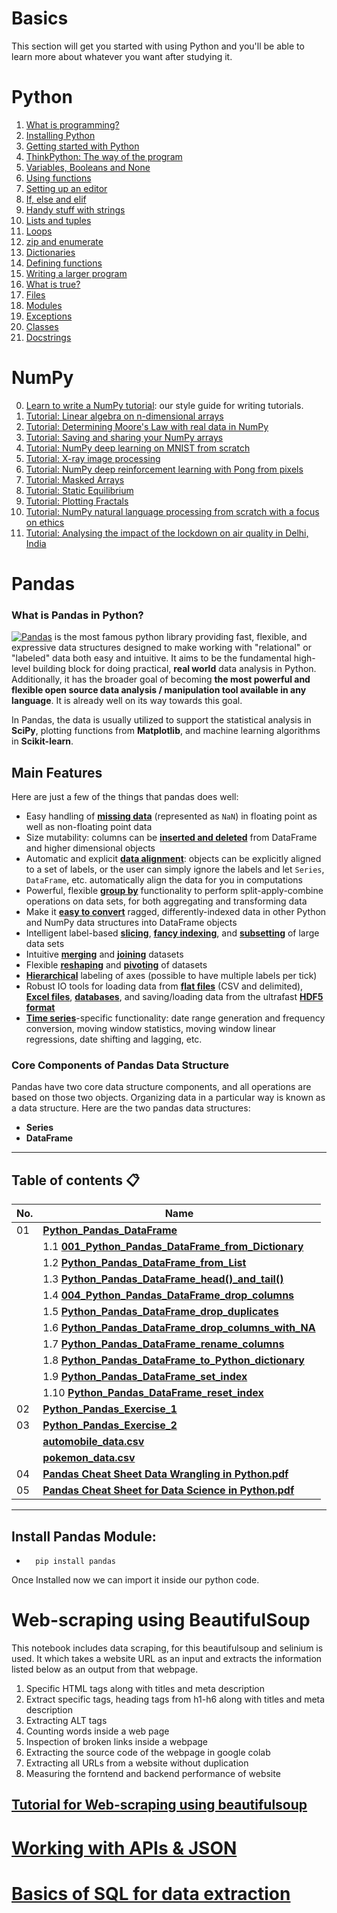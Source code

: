 # Basics

This section will get you started with using Python and you'll be able
to learn more about whatever you want after studying it.

# Python

1. [What is programming?](python/what-is-programming.md)
2. [Installing Python](python/installing-python.md)
3. [Getting started with Python](python/getting-started.md)
4. [ThinkPython: The way of the program](python/the-way-of-the-program.md)
5. [Variables, Booleans and None](python/variables.md)
6. [Using functions](python/using-functions.md)
7. [Setting up an editor](python/editor-setup.md)
8. [If, else and elif](python/if.md)
9. [Handy stuff with strings](python/handy-stuff-strings.md)
10. [Lists and tuples](python/lists-and-tuples.md)
11. [Loops](python/loops.md)
12. [zip and enumerate](python/zip-and-enumerate.md)
13. [Dictionaries](python/dicts.md)
14. [Defining functions](python/defining-functions.md)
15. [Writing a larger program](python/larger-program.md)
16. [What is true?](python/what-is-true.md)
17. [Files](python/files.md)
18. [Modules](python/modules.md)
19. [Exceptions](python/exceptions.md)
20. [Classes](python/classes.md)
21. [Docstrings](python/docstrings.md)

# NumPy
0. [Learn to write a NumPy tutorial](numpy/tutorial-style-guide.md): our style guide for writing tutorials.
1. [Tutorial: Linear algebra on n-dimensional arrays](numpy/tutorial-svd.md)
2. [Tutorial: Determining Moore's Law with real data in NumPy](numpy/mooreslaw-tutorial.md)
3. [Tutorial: Saving and sharing your NumPy arrays](numpy/save-load-arrays.md)
4. [Tutorial: NumPy deep learning on MNIST from scratch](numpy/tutorial-deep-learning-on-mnist.md)
5. [Tutorial: X-ray image processing](numpy/tutorial-x-ray-image-processing.md)
6. [Tutorial: NumPy deep reinforcement learning with Pong from pixels](numpy/tutorial-deep-reinforcement-learning-with-pong-from-pixels.md)
7. [Tutorial: Masked Arrays](numpy/tutorial-ma.md)
8. [Tutorial: Static Equilibrium](numpy/tutorial-static_equilibrium.md)
9. [Tutorial: Plotting Fractals](numpy/tutorial-plotting-fractals.ipynb)
10. [Tutorial: NumPy natural language processing from scratch with a focus on ethics](numpy/tutorial-nlp-from-scratch.md)
11. [Tutorial: Analysing the impact of the lockdown on air quality in Delhi, India](numpy/tutorial-air-quality-analysis.md)

# Pandas

### What is Pandas in Python?
[![Pandas](https://img.shields.io/badge/Pandas-2C2D72?style=flat&logo=pandas&logoColor=white)](https://pandas.pydata.org/) is the most famous python library providing fast, flexible, and expressive data structures designed to make working with "relational" or "labeled" data both easy and intuitive. It aims to be the fundamental high-level building block for doing practical, **real world** data analysis in Python. Additionally, it has the broader goal of becoming **the most powerful and flexible open source data analysis / manipulation tool available in any language**. It is already well on its way towards this goal.

In Pandas, the data is usually utilized to support the statistical analysis in **SciPy**, plotting functions from **Matplotlib**, and machine learning algorithms in **Scikit-learn**.


## Main Features
Here are just a few of the things that pandas does well:

  - Easy handling of [**missing data**][missing-data] (represented as `NaN`) in floating point as well as non-floating point data
  - Size mutability: columns can be [**inserted and deleted**][insertion-deletion] from DataFrame and higher dimensional objects
  - Automatic and explicit [**data alignment**][alignment]: objects can be explicitly aligned to a set of labels, or the user can simply
    ignore the labels and let `Series`, `DataFrame`, etc. automatically align the data for you in computations
  - Powerful, flexible [**group by**][groupby] functionality to perform split-apply-combine operations on data sets, for both aggregating
    and transforming data
  - Make it [**easy to convert**][conversion] ragged, differently-indexed data in other Python and NumPy data structures
    into DataFrame objects
  - Intelligent label-based [**slicing**][slicing], [**fancy indexing**][fancy-indexing], and [**subsetting**][subsetting] of
    large data sets
  - Intuitive [**merging**][merging] and [**joining**][joining] datasets
  - Flexible [**reshaping**][reshape] and [**pivoting**][pivot-table] of datasets
  - [**Hierarchical**][mi] labeling of axes (possible to have multiple labels per tick)
  - Robust IO tools for loading data from [**flat files**][flat-files] (CSV and delimited), [**Excel files**][excel], [**databases**][db],
    and saving/loading data from the ultrafast [**HDF5 format**][hdfstore]
  - [**Time series**][timeseries]-specific functionality: date range generation and frequency conversion, moving window statistics,
    moving window linear regressions, date shifting and lagging, etc.


   [missing-data]: https://pandas.pydata.org/pandas-docs/stable/missing_data.html#working-with-missing-data
   [insertion-deletion]: https://pandas.pydata.org/pandas-docs/stable/dsintro.html#column-selection-addition-deletion
   [alignment]: https://pandas.pydata.org/pandas-docs/stable/dsintro.html?highlight=alignment#intro-to-data-structures
   [groupby]: https://pandas.pydata.org/pandas-docs/stable/groupby.html#group-by-split-apply-combine
   [conversion]: https://pandas.pydata.org/pandas-docs/stable/dsintro.html#dataframe
   [slicing]: https://pandas.pydata.org/pandas-docs/stable/indexing.html#slicing-ranges
   [fancy-indexing]: https://pandas.pydata.org/pandas-docs/stable/indexing.html#advanced-indexing-with-ix
   [subsetting]: https://pandas.pydata.org/pandas-docs/stable/indexing.html#boolean-indexing
   [merging]: https://pandas.pydata.org/pandas-docs/stable/merging.html#database-style-dataframe-joining-merging
   [joining]: https://pandas.pydata.org/pandas-docs/stable/merging.html#joining-on-index
   [reshape]: https://pandas.pydata.org/pandas-docs/stable/reshaping.html#reshaping-and-pivot-tables
   [pivot-table]: https://pandas.pydata.org/pandas-docs/stable/reshaping.html#pivot-tables-and-cross-tabulations
   [mi]: https://pandas.pydata.org/pandas-docs/stable/indexing.html#hierarchical-indexing-multiindex
   [flat-files]: https://pandas.pydata.org/pandas-docs/stable/io.html#csv-text-files
   [excel]: https://pandas.pydata.org/pandas-docs/stable/io.html#excel-files
   [db]: https://pandas.pydata.org/pandas-docs/stable/io.html#sql-queries
   [hdfstore]: https://pandas.pydata.org/pandas-docs/stable/io.html#hdf5-pytables
   [timeseries]: https://pandas.pydata.org/pandas-docs/stable/timeseries.html#time-series-date-functionality


### Core Components of Pandas Data Structure
Pandas have two core data structure components, and all operations are based on those two objects. Organizing data in a particular way is known as a data structure. Here are the two pandas data structures:

* **Series**
* **DataFrame**

---

## Table of contents 📋

| **No.** | **Name** | 
| ------- | -------- | 
| 01 | **[Python_Pandas_DataFrame](pandas/001_Python_Pandas_DataFrame.ipynb)** |
|    | 1.1 **[001_Python_Pandas_DataFrame_from_Dictionary](pandas/001_Python_Pandas_Methods/001_Python_Pandas_DataFrame_from_Dictionary.ipynb)** |
|    | 1.2 **[Python_Pandas_DataFrame_from_List](pandas/001_Python_Pandas_Methods/002_Python_Pandas_DataFrame_from_List.ipynb)** |
|    | 1.3 **[Python_Pandas_DataFrame_head()_and_tail()](pandas/001_Python_Pandas_Methods/003_Python_Pandas_DataFrame_head()_and_tail().ipynb)** |
|    | 1.4 **[004_Python_Pandas_DataFrame_drop_columns](pandas/001_Python_Pandas_Methods/004_Python_Pandas_DataFrame_drop_columns.ipynb)** |
|    | 1.5 **[Python_Pandas_DataFrame_drop_duplicates](pandas/001_Python_Pandas_Methods/005_Python_Pandas_DataFrame_drop_duplicates.ipynb)** |
|    | 1.6 **[Python_Pandas_DataFrame_drop_columns_with_NA](pandas/001_Python_Pandas_Methods/006_Python_Pandas_DataFrame_drop_columns_with_NA.ipynb)** |
|    | 1.7 **[Python_Pandas_DataFrame_rename_columns](pandas/001_Python_Pandas_Methods/007_Python_Pandas_DataFrame_rename_columns.ipynb)** |
|    | 1.8 **[Python_Pandas_DataFrame_to_Python_dictionary](pandas/001_Python_Pandas_Methods/008_Python_Pandas_DataFrame_to_Python_dictionary.ipynb)** |
|    | 1.9 **[Python_Pandas_DataFrame_set_index](pandas/001_Python_Pandas_Methods/009_Python_Pandas_DataFrame_set_index.ipynb)** |
|    | 1.10 **[Python_Pandas_DataFrame_reset_index](pandas/001_Python_Pandas_Methods/010_Python_Pandas_DataFrame_reset_index.ipynb)** |
| 02 | **[Python_Pandas_Exercise_1](pandas/002_Python_Pandas_Exercise_1.ipynb)** |
| 03 | **[Python_Pandas_Exercise_2](pandas/003_Python_Pandas_Exercise_2.ipynb)** |
|    | **[automobile_data.csv](pandas/automobile_data.csv)** |
|    | **[pokemon_data.csv](pandas/pokemon_data.csv)** |
| 04 | **[Pandas Cheat Sheet Data Wrangling in Python.pdf](pandas/Pandas%20Cheat%20Sheet%20Data%20Wrangling%20in%20Python.pdf)** |
| 05 | **[Pandas Cheat Sheet for Data Science in Python.pdf](pandas/Pandas%20Cheat%20Sheet%20for%20Data%20Science%20in%20Python.pdf)** |

---

## Install Pandas Module:

 -       pip install pandas  
 

Once Installed now we can import it inside our python code.

# Web-scraping using BeautifulSoup

This notebook includes data scraping, for this beautifulsoup and selinium is used. It which takes a website URL as an input and extracts the information listed below as an output from that webpage.
1. Specific HTML tags along with titles and meta description
2. Extract specific tags, heading tags from h1-h6 along with titles and meta description
3. Extracting ALT tags
4. Counting words inside a web page
5. Inspection of broken links inside a webpage
6. Extracting the source code of the webpage in google colab
7. Extracting all URLs from a website without duplication
8. Measuring the forntend and backend performance of website

## [Tutorial for Web-scraping using beautifulsoup](web-scraping/Web_Scraping_using_python_and_beautifulsoup.ipynb)


# [Working with APIs & JSON](https://www.youtube.com/watch?v=7vrayxFYY2w)

# [Basics of SQL for data extraction  ](https://www.youtube.com/watch?v=OT1RErkfLNQ)